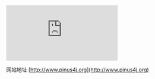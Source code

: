 ![image](http://www.pinus4j.org/lib/exe/fetch.php?media=wiki:logo.png)

网站地址
[http://www.pinus4j.org](http://www.pinus4j.org)